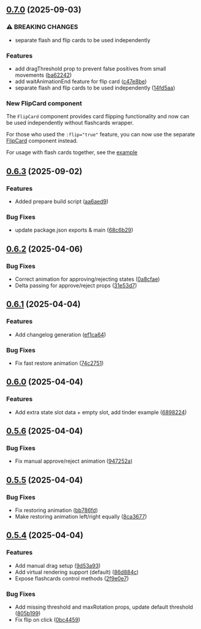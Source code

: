 ## [0.7.0](https://github.com/vad1ym/vue3-flashcards/compare/v0.6.3...v0.7.0) (2025-09-03)

### ⚠ BREAKING CHANGES

* separate flash and flip cards to be used independently

### Features

* add dragThreshold prop to prevent false positives from small movements ([ba62242](https://github.com/vad1ym/vue3-flashcards/commit/ba62242bf408738929f79630bd5ac08bf1a17786))
* add waitAnimationEnd feature for flip card ([c47e8be](https://github.com/vad1ym/vue3-flashcards/commit/c47e8be256c4adc2c375608a01e7db5d91fda1b5))
* separate flash and flip cards to be used independently ([14fd5aa](https://github.com/vad1ym/vue3-flashcards/commit/14fd5aaefe47ea0968ff07d6ecb553b02627633c))

### New FlipCard component

The `FlipCard` component provides card flipping functionality and now can be used independently without flashcards wrapper.

For those who used the `:flip="true"` feature, you can now use the separate [FlipCard](/api/flipcard.html) component instead.

For usage with flash cards together, see the [example](/api/flipcard.html#flipcard-with-flashcards)
## [0.6.3](https://github.com/vad1ym/vue3-flashcards/compare/v0.6.2...v0.6.3) (2025-09-02)

### Features

* Added prepare build script ([aa6aed9](https://github.com/vad1ym/vue3-flashcards/commit/aa6aed98b3428e2fe5dcc47f12bd5ec659c27831))

### Bug Fixes

* update package.json exports & main ([68c6b29](https://github.com/vad1ym/vue3-flashcards/commit/68c6b299cc434d202cb283b7bf65bcbeab501314))
## [0.6.2](https://github.com/vad1ym/vue3-flashcards/compare/0.6.1...0.6.2) (2025-04-06)

### Bug Fixes

* Correct animation for approving/rejecting states ([0a8cfae](https://github.com/vad1ym/vue3-flashcards/commit/0a8cfae9af105ebf1684c7b761274fc99b2d7641))
* Delta passing for approve/reject props ([31e53d7](https://github.com/vad1ym/vue3-flashcards/commit/31e53d7274575043496a9a260c49a8d57c6e3635))
## [0.6.1](https://github.com/vad1ym/vue3-flashcards/compare/v0.6.0...v0.6.1) (2025-04-04)

### Features

* Add changelog generation ([ef1ca64](https://github.com/vad1ym/vue3-flashcards/commit/ef1ca64f40eae41a91d688ff7fcef01cbe922b5b))

### Bug Fixes

* Fix fast restore animation ([74c2751](https://github.com/vad1ym/vue3-flashcards/commit/74c2751863f7b418dfd466ef3eac74035e1d4c7f))
## [0.6.0](https://github.com/vad1ym/vue3-flashcards/compare/v0.5.6...v0.6.0) (2025-04-04)

### Features

* Add extra state slot data + empty slot, add tinder example ([6898224](https://github.com/vad1ym/vue3-flashcards/commit/68982241fdf67bc8626de0ba0e4a23cad990b3a2))
## [0.5.6](https://github.com/vad1ym/vue3-flashcards/compare/v0.5.5...v0.5.6) (2025-04-04)

### Bug Fixes

* Fix manual approve/reject animation ([947252a](https://github.com/vad1ym/vue3-flashcards/commit/947252aac0b3df9dd36d20ae257552cd2d29fb87))
## [0.5.5](https://github.com/vad1ym/vue3-flashcards/compare/v0.5.4...v0.5.5) (2025-04-04)

### Bug Fixes

* Fix restoring animation ([bb786fd](https://github.com/vad1ym/vue3-flashcards/commit/bb786fd629f723a59f36010cfabf3e1eef56a014))
* Make restoring animation left/right equally ([8ca3677](https://github.com/vad1ym/vue3-flashcards/commit/8ca367797c1eef8c1ef936f4c65059ffd9405a9b))
## [0.5.4](https://github.com/vad1ym/vue3-flashcards/compare/9d53a93e694e2b30e6a3b0861a6b1da697b9adba...v0.5.4) (2025-04-04)

### Features

* Add manual drag setup ([9d53a93](https://github.com/vad1ym/vue3-flashcards/commit/9d53a93e694e2b30e6a3b0861a6b1da697b9adba))
* Add virtual rendering support (default) ([86d884c](https://github.com/vad1ym/vue3-flashcards/commit/86d884c4061888b4a8f4a34f9001ffa2cb683ed8))
* Expose flashcards control methods ([2f9e0e7](https://github.com/vad1ym/vue3-flashcards/commit/2f9e0e75869e00ade329b8fa632c249f80e5ac6c))

### Bug Fixes

* Add missing threshold and maxRotation props, update default threshold ([805b199](https://github.com/vad1ym/vue3-flashcards/commit/805b199a2afea85db26d83ad640ce5e06b46fa87))
* Fix flip on click ([0bc4459](https://github.com/vad1ym/vue3-flashcards/commit/0bc4459eeb8e162e96d3bc8ad245425aa1ef9588))
